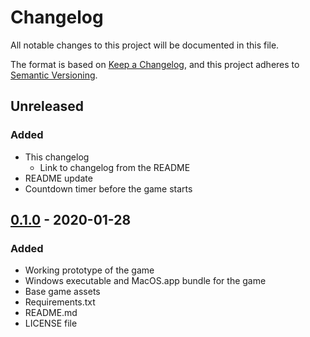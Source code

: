 # Changelog
All notable changes to this project will be documented in this file.

The format is based on [Keep a Changelog](https://keepachangelog.com/en/1.0.0/),
and this project adheres to [Semantic Versioning](https://semver.org/spec/v2.0.0.html).

## Unreleased
### Added
- This changelog
  - Link to changelog from the README
- README update
- Countdown timer before the game starts

## [0.1.0] - 2020-01-28
### Added
- Working prototype of the game
- Windows executable and MacOS.app bundle for the game
- Base game assets
- Requirements.txt
- README.md
- LICENSE file


[0.1.0]: https://github.com/bly852/food-wars/releases/tag/0.1.0
